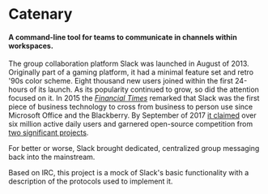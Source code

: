 # Catenary
#### A command-line tool for teams to communicate in channels within workspaces.

The group collaboration platform Slack was launched in August of 2013. Originally part of a gaming platform, it had a minimal feature set
and retro '90s color scheme. Eight thousand new users joined within the first 24-hours of its launch. As its popularity continued to grow, so did the 
attention focused on it. In 2015 the [*Financial Times*](http://www.ft.com/cms/s/0/bd7dbf46-d24c-11e4-9c25-00144feab7de.html) remarked that Slack was the first piece of business technology to cross from business
to person use since Microsoft Office and the Blackberry.
By September of 2017 [it claimed](https://www.forbes.com/sites/alexkonrad/2017/09/12/slack-passes-6-million-daily-users-and-opens-up-channels-to-multi-company-use/#33e8d917fdb2)
over six million active daily users and garnered open-source competition from [two significant projects](https://en.wikipedia.org/wiki/Slack_(software)#Alternatives).

For better or worse, Slack brought dedicated, centralized group messaging back into the mainstream.

Based on IRC, this project is a mock of Slack's basic functionality with a description of the protocols used to implement it.
